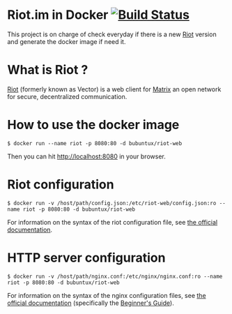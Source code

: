 # Riot.im in Docker [![Build Status](https://travis-ci.org/bubuntux/docker-riot-web.svg?branch=master)](https://travis-ci.org/bubuntux/docker-riot-web)
This project is on charge of check everyday if there is a new [Riot](https://riot.im) version and generate the docker image if need it.

# What is Riot ? #
[Riot](https://about.riot.im/what-is-riot) (formerly known as Vector) is a web client for [Matrix](https://matrix.org) an open network for secure, decentralized communication.

# How to use the docker image #
```
$ docker run --name riot -p 8080:80 -d bubuntux/riot-web
```
Then you can hit [http://localhost:8080](http://localhost:8080) in your browser.

# Riot configuration #
```
$ docker run -v /host/path/config.json:/etc/riot-web/config.json:ro --name riot -p 8080:80 -d bubuntux/riot-web
```
For information on the syntax of the riot configuration file, see [the official documentation](https://github.com/vector-im/riot-web#configjson).

# HTTP server configuration #
```
$ docker run -v /host/path/nginx.conf:/etc/nginx/nginx.conf:ro --name riot -p 8080:80 -d bubuntux/riot-web
```
For information on the syntax of the nginx configuration files, see [the official documentation](http://nginx.org/en/docs/) (specifically the [Beginner's Guide](http://nginx.org/en/docs/beginners_guide.html#conf_structure)).
